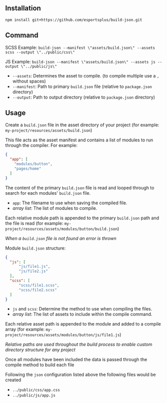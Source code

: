 ## Installation

```
npm install git+https://github.com/esportsplus/build-json.git
```

## Command

SCSS Example: `build-json --manifest \"assets/build.json\" --assets scss --output \"../public/css\"`

JS Example: `build-json --manifest \"assets/build.json\" --assets js --output \"../public/js\"`

* `--assets`: Determines the asset to compile. (to compile multiple use a `,` without spaces)
* `--manifest`: Path to primary `build.json` file (relative to `package.json` directory)
* `--output`: Path to output directory (relative to `package.json` directory)

## Usage

Create a `build.json` file in the asset directory of your project (for example: `my-project/resources/assets/build.json`)

This file acts as the asset manifest and contains a list of modules to run through the compiler. For example:

```json
{
  "app": [
    "modules/button",
    "pages/home"
  ]
}
```

The content of the primary `build.json` file is read and looped through to search for each modules' `build.json` file.

* `app`: The filename to use when saving the compiled file.
* _array list_: The list of modules to compile.

Each relative module path is appended to the primary `build.json` path and the file is read (for example: `my-project/resources/assets/modules/button/build.json`)

_When a `build.json` file is not found an error is thrown_

Module `build.json` structure:

```json
{
  "js": [
      "js/file1.js",
      "js/file2.js"
  ],
  "scss": [
      "scss/file1.scss",
      "scss/file2.scss"
  ]
}
```

* `js` and `scss`: Determine the method to use when compiling the files.
* _array list_: The list of assets to include within the compile command.

Each relative asset path is appended to the module and added to a compile array (for example: `my-project/resources/assets/modules/button/js/file1.js`)

_Relative paths are used throughout the build process to enable custom directory structure for any project_

Once all modules have been included the data is passed through the compile method to build each file

Following the `json` configuration listed above the following files would be created

* `../public/css/app.css`
* `../public/js/app.js`

